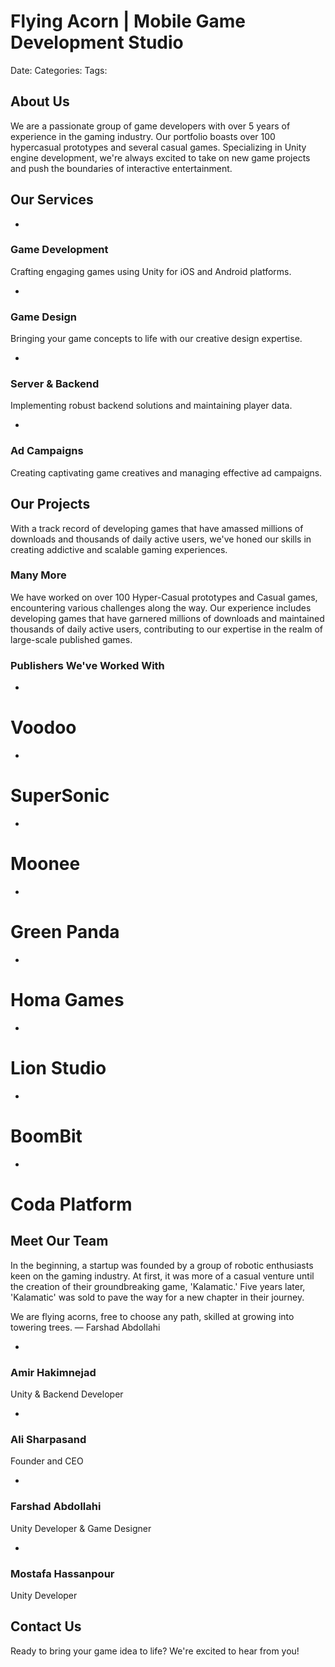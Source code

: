 # Flying Acorn | Mobile Game Development Studio

Date: 
Categories: 
Tags: 

## About Us

We are a passionate group of game developers with over 5 years of experience in the gaming industry. Our portfolio boasts over 100 hypercasual prototypes and several casual games. Specializing in Unity engine development, we're always excited to take on new game projects and push the boundaries of interactive entertainment.

## Our Services

* 

### Game Development

Crafting engaging games using Unity for iOS and Android platforms.

* 

### Game Design

Bringing your game concepts to life with our creative design expertise.

* 

### Server & Backend

Implementing robust backend solutions and maintaining player data.

* 

### Ad Campaigns

Creating captivating game creatives and managing effective ad campaigns.

## Our Projects

With a track record of developing games that have amassed millions of downloads and thousands of daily active users, we've honed our skills in creating addictive and scalable gaming experiences.

### Many More

We have worked on over 100 Hyper-Casual prototypes and Casual games, encountering various challenges along the way. Our experience includes developing games that have garnered millions of downloads and maintained thousands of daily active users, contributing to our expertise in the realm of large-scale published games.

### Publishers We've Worked With

* 

# Voodoo

* 

# SuperSonic

* 

# Moonee

* 

# Green Panda

* 

# Homa Games

* 

# Lion Studio

* 

# BoomBit

* 

# Coda Platform

## Meet Our Team

In the beginning, a startup was founded by a group of robotic enthusiasts keen on the gaming industry. At first, it was more of a casual venture until the creation of their groundbreaking game, 'Kalamatic.' Five years later, 'Kalamatic' was sold to pave the way for a new chapter in their journey.

We are flying acorns, free to choose any path, skilled at growing into towering trees. — Farshad Abdollahi

* 

### Amir Hakimnejad

Unity & Backend Developer

* 

### Ali Sharpasand

Founder and CEO

* 

### Farshad Abdollahi

Unity Developer & Game Designer

* 

### Mostafa Hassanpour

Unity Developer

## Contact Us

Ready to bring your game idea to life? We're excited to hear from you!